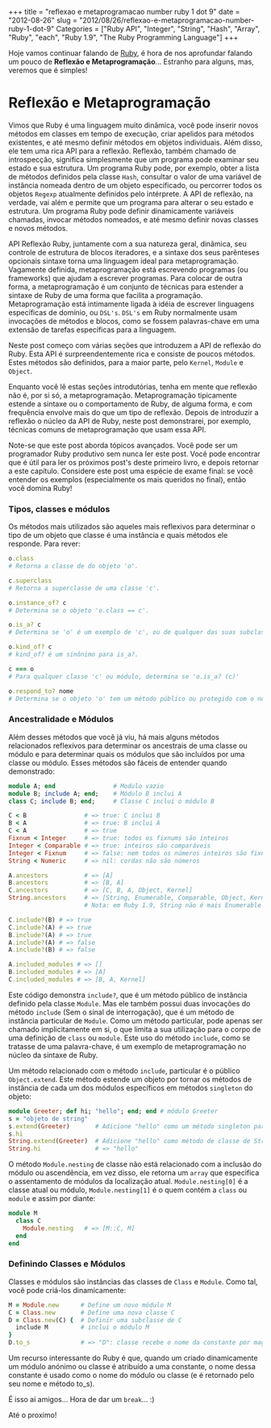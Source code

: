 +++
title = "reflexao e metaprogramacao number ruby 1 dot 9"
date = "2012-08-26"
slug = "2012/08/26/reflexao-e-metaprogramacao-number-ruby-1-dot-9"
Categories = ["Ruby API", "Integer", "String", "Hash", "Array", "Ruby", "each", "Ruby 1.9", "The Ruby Programming Language"]
+++
<!--more-->
<p>Hoje vamos continuar falando de <a href="http://www.ruby-doc.org/core-1.9.2/">Ruby</a>, é hora de nos aprofundar falando um pouco de <b>Reflexão e Metaprogramação</b>... Estranho para alguns, mas, veremos que é simples!</p>

<h1>Reflexão e Metaprogramação</h1>

Vimos que Ruby é uma linguagem muito dinâmica, você pode inserir novos métodos em classes em tempo de execução, criar apelidos
para métodos existentes, e até mesmo definir métodos em objetos individuais. Além disso, ele tem uma rica API para a reflexão.
Reflexão, também chamado de introspecção, significa simplesmente que um programa pode examinar seu estado e sua estrutura. Um
programa Ruby pode, por exemplo, obter a lista de métodos definidos pela classe `Hash`, consultar o valor de uma variável de
instância nomeada dentro de um objeto especificado, ou percorrer todos os objetos `Regexp` atualmente definidos pelo intérprete.
A API de reflexão, na verdade, vai além e permite que um programa para alterar o seu estado e estrutura. Um programa Ruby pode
definir dinamicamente variáveis chamadas, invocar métodos nomeados, e até mesmo definir novas classes e novos métodos.

API Reflexão Ruby, juntamente com a sua natureza geral, dinâmica, seu controle de estrutura de blocos iteradores, e a sintaxe
dos seus parênteses opcionais sintaxe torna uma linguagem ideal para metaprogramação. Vagamente definida, metaprogramação está
escrevendo programas (ou frameworks) que ajudam a escrever programas. Para colocar de outra forma, a metaprogramação é um
conjunto de técnicas para estender a sintaxe de Ruby de uma forma que facilita a programação. Metaprogramação está intimamente
ligada à idéia de escrever linguagens específicas de domínio, ou `DSL's`. `DSL's` em Ruby normalmente usam invocações de métodos e
blocos, como se fossem palavras-chave em uma extensão de tarefas específicas para a linguagem.

Neste post começo com várias seções que introduzem a API de reflexão do Ruby. Esta API é surpreendentemente rica e consiste de
poucos métodos. Estes métodos são definidos, para a maior parte, pelo `Kernel`, `Module` e `Object`.

Enquanto você lê estas seções introdutórias, tenha em mente que reflexão não é, por si só, a metaprogramação. Metaprogramação
tipicamente estende a sintaxe ou o comportamento de Ruby, de alguma forma, e com frequência envolve mais do que um tipo de
reflexão. Depois de introduzir a reflexão o núcleo da API de Ruby, neste post demonstrarei, por exemplo, técnicas comuns de
metaprogramação que usam essa API.

Note-se que este post aborda tópicos avançados. Você pode ser um programador Ruby produtivo sem nunca ler este post. Você pode
encontrar que é útil para ler os próximos post's deste primeiro livro, e depois retornar a este capítulo. Considere este
post uma espécie de exame final: se você entender os exemplos (especialmente os mais queridos no final), então você domina Ruby!

<!--more-->
<h3>Tipos, classes e módulos</h3>

Os métodos mais utilizados são aqueles mais reflexivos para determinar o tipo de um objeto que classe é uma instância e quais
métodos ele responde. Para rever:

``` ruby Metaprogramming
o.class
# Retorna a classe de do objeto 'o'.

c.superclass
# Retorna a superclasse de uma classe 'c'.

o.instance_of? c
# Determina se o objeto 'o.class == c'.

o.is_a? c
# Determina se 'o' é um exemplo de 'c', ou de qualquer das suas subclasses. Se 'c' for um módulo, este método testa se 'o.class' (ou qualquer um de seus ancestrais) inclui o módulo.

o.kind_of? c
# kind_of? é um sinônimo para is_a?.

c === o
# Para qualquer classe 'c' ou módulo, determina se 'o.is_a? (c)'

o.respond_to? nome
# Determina se o objeto 'o' tem um método público ou protegido com o nome especificado. Passar true como o segundo argumento para verificar métodos privados, também.
```

<h3>Ancestralidade e Módulos</h3>

Além desses métodos que você já viu, há mais alguns métodos relacionados reflexivos para determinar os ancestrais de uma
classe ou módulo e para determinar quais os módulos que são incluídos por uma classe ou módulo. Esses métodos são fáceis de
entender quando demonstrado:

``` ruby Alguns demonstrações
module A; end                # Modulo vazio
module B; include A; end;    # Módulo B inclui A
class C; include B; end;     # Classe C inclui o módulo B

C < B                # => true: C inclui B
B < A                # => true: B inclui A
C < A                # => true
Fixnum < Integer     # => true: todos os fixnums são inteiros
Integer < Comparable # => true: inteiros são comparáveis
Integer < Fixnum     # => false: nem todos os números inteiros são fixnums
String < Numeric     # => nil: cordas não são números

A.ancestors          # => [A]
B.ancestors          # => [B, A]
C.ancestors          # => [C, B, A, Object, Kernel]
String.ancestors     # => [String, Enumerable, Comparable, Object, Kernel]
                     # Nota: em Ruby 1.9, String não é mais Enumerable

C.include?(B) # => true
C.include?(A) # => true
B.include?(A) # => true
A.include?(A) # => false
A.include?(B) # => false

A.included_modules # => []
B.included_modules # => [A]
C.included_modules # => [B, A, Kernel]
```

Este código demonstra `include?`, que é um método público de instância definido pela classe `Module`. Mas ele também possui duas
invocações do método `include` (Sem o sinal de interrogação), que é um método de instância particular de `Module`. Como um
método particular, pode apenas ser chamado implicitamente em si, o que limita a sua utilização para o corpo de uma definição de
`class` ou `module`. Este uso do método `include`, como se tratasse de uma palavra-chave, é um exemplo de metaprogramação no
núcleo da sintaxe de Ruby.

Um método relacionado com o método `include`, particular é o público `Object.extend`. Este método estende um objeto por tornar
os métodos de instância de cada um dos módulos específicos em métodos `singleton` do objeto:

``` ruby Singleton
module Greeter; def hi; "hello"; end; end # módulo Greeter
s = "objeto de string"
s.extend(Greeter)       # Adicione "hello" como um método singleton para s
s.hi
String.extend(Greeter)  # Adicione "hello" como método de classe de String
String.hi 				# => "hello"
```

O método `Module.nesting` de classe não está relacionado com a inclusão do módulo ou ascendência, em vez disso, ele retorna um
`array` que especifica o assentamento de módulos da localização atual. `Module.nesting[0]` é a classe atual ou módulo, `Module.nesting[1]` é o quem contém a `class` ou `module` e assim por diante:

```ruby Module e Class
module M
  class C
    Module.nesting   # => [M::C, M]
  end
end
```

<h3>Definindo Classes e Módulos</h3>

Classes e módulos são instâncias das classes de `Class` e `Module`. Como tal, você pode criá-los dinamicamente:

``` ruby Class e Module dinamicamente
M = Module.new      # Define um novo módulo M
C = Class.new       # Define uma nova classe C
D = Class.new(C) {  # Definir uma subclasse de C
  include M 		# inclui o módulo M
}
D.to_s 				# => "D": classe recebe o nome da constante por magia
```

Um recurso interessante do Ruby é que, quando um criado dinamicamente um módulo anónimo ou classe é atribuído a uma constante,
o nome dessa constante é usado como o nome do módulo ou classe (e é retornado pelo seu nome e método to_s).

É isso ai amigos...
Hora de dar um `break`... :)

Até o proximo!
